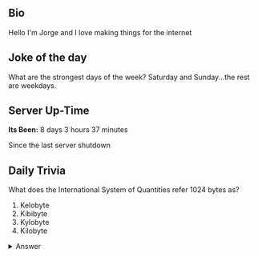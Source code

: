 ## Bio

Hello I'm Jorge and I love making things for the internet

## Joke of the day

What are the strongest days of the week? Saturday and Sunday...the rest are weekdays.

## Server Up-Time
**Its Been:** 8 days 3 hours 37 minutes 

Since the last server shutdown


## Daily Trivia

What does the International System of Quantities refer 1024 bytes as?
 1. Kelobyte
 2. Kibibyte
 3. Kylobyte
 4. Kilobyte



<details>
  <summary>Answer</summary>
  Kibibyte
</details>

